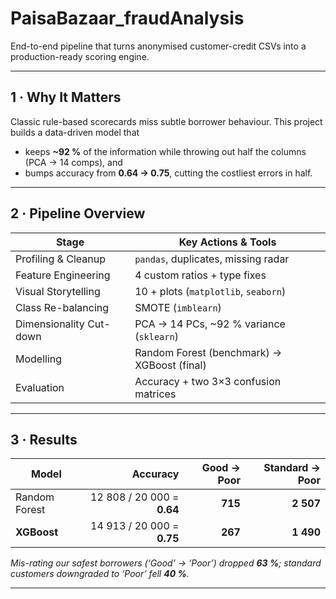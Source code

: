 # PaisaBazaar_fraudAnalysis

End-to-end pipeline that turns anonymised customer-credit CSVs into a
production-ready scoring engine.

---

## 1 · Why It Matters
Classic rule-based scorecards miss subtle borrower behaviour.
This project builds a data-driven model that

* keeps **~92 %** of the information while throwing out half the columns
  (PCA → 14 comps), and
* bumps accuracy from **0.64 → 0.75**, cutting the costliest errors in half.

---

## 2 · Pipeline Overview

| Stage                    | Key Actions & Tools                          |
|--------------------------|----------------------------------------------|
| Profiling & Cleanup      | `pandas`, duplicates, missing radar          |
| Feature Engineering      | 4 custom ratios + type fixes                 |
| Visual Storytelling      | 10 + plots (`matplotlib`, `seaborn`)         |
| Class Re-balancing       | SMOTE (`imblearn`)                           |
| Dimensionality Cut-down  | PCA → 14 PCs, ~92 % variance (`sklearn`)     |
| Modelling                | Random Forest (benchmark) → XGBoost (final)  |
| Evaluation               | Accuracy + two 3×3 confusion matrices        |

---

## 3 · Results 

| Model          | Accuracy | Good → Poor | Standard → Poor |
|----------------|---------:|------------:|----------------:|
| Random Forest  | 12 808 / 20 000 = **0.64** | **715** | **2 507** |
| **XGBoost**    | 14 913 / 20 000 = **0.75** | **267** | **1 490** |

*Mis-rating our safest borrowers (‘Good’ → ‘Poor’) dropped **63 %**;
standard customers downgraded to ‘Poor’ fell **40 %**.*

---


